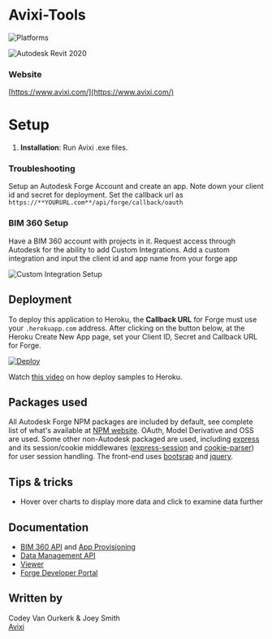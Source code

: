 # Avixi-Tools

![Platforms](https://img.shields.io/badge/platform-Windows-lightgray.svg)

![Autodesk Revit 2020](https://img.shields.io/badge/platform-haaaaa-lightgray.svg)


### Website

[https://www.avixi.com/](https://www.avixi.com/)

# Setup

1. **Installation**: Run Avixi .exe files.

### Troubleshooting

Setup an Autodesk Forge Account and create an app.
Note down your client id and secret for deployment.
Set the callback url as `https://**YOURURL.com**/api/forge/callback/oauth`

### BIM 360 Setup

Have a BIM 360 account with projects in it.
Request access through Autodesk for the ability to add Custom Integrations.
Add a custom integration and input the client id and app name from your forge app

![Custom Integration Setup](/DashboardSetup.png)

## Deployment

To deploy this application to Heroku, the **Callback URL** for Forge must use your `.herokuapp.com` address. After clicking on the button below, at the Heroku Create New App page, set your Client ID, Secret and Callback URL for Forge.

[![Deploy](https://www.herokucdn.com/deploy/button.svg)](https://heroku.com/deploy)

Watch [this video](https://www.youtube.com/watch?v=Oqa9O20Gj0c) on how deploy samples to Heroku.

## Packages used

All Autodesk Forge NPM packages are included by default, see complete list of what's available at [NPM website](https://www.npmjs.com/browse/keyword/autodesk). OAuth, Model Derivative and OSS are used. Some other non-Autodesk packaged are used, including [express](https://www.npmjs.com/package/express) and its session/cookie middlewares ([express-session](https://www.npmjs.com/package/express-session) and [cookie-parser](https://www.npmjs.com/package/cookie-parser)) for user session handling. The front-end uses [bootsrap](https://www.npmjs.com/package/bootstrap) and [jquery](https://www.npmjs.com/package/jquery).

## Tips & tricks

- Hover over charts to display more data and click to examine data further

## Documentation

- [BIM 360 API](https://developer.autodesk.com/en/docs/bim360/v1/overview/) and [App Provisioning](https://forge.autodesk.com/blog/bim-360-docs-provisioning-forge-apps)
- [Data Management API](https://developer.autodesk.com/en/docs/data/v2/overview/)
- [Viewer](https://developer.autodesk.com/en/docs/viewer/v6)
- [Forge Developer Portal](http://developer.autodesk.com/)

## Written by

Codey Van Ourkerk & Joey Smith <br />
<a href="http://avixi.com/">Avixi</a> <br />
